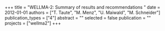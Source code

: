+++
title = "WELLMA-2: Summary of results and recommendations "
date = 2012-01-01
authors = ["T. Taute", "M. Menz", "U. Maiwald", "M. Schneider"]
publication_types = ["4"]
abstract = ""
selected = false
publication = ""
projects = ["wellma2"]
+++


